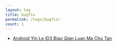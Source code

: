 ```yaml
---
layout: tag
title: bugfix
permalink: /tags/bugfix/
count: 1
---
```


- [Android Yin Le  ID3 Biao Qian Luan Ma Chu Tan ](https://young-lord.github.io/posts/android-music-mojibake)
